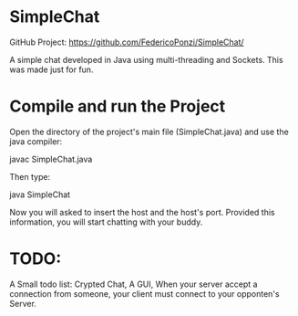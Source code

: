SimpleChat
==========
GitHub Project: https://github.com/FedericoPonzi/SimpleChat/

A simple chat developed in Java using multi-threading and Sockets.
This was made just for fun.


Compile and run the Project
====================
Open the directory of the project's main file (SimpleChat.java) and use the java compiler:

  javac SimpleChat.java

Then type:

  java SimpleChat

Now you will asked to insert the host and the host's port.
Provided this information, you will start chatting with your buddy.

TODO:
================
A Small todo list:
Crypted Chat,
A GUI,
When your server accept a connection from someone, your client must connect to your opponten's Server.
